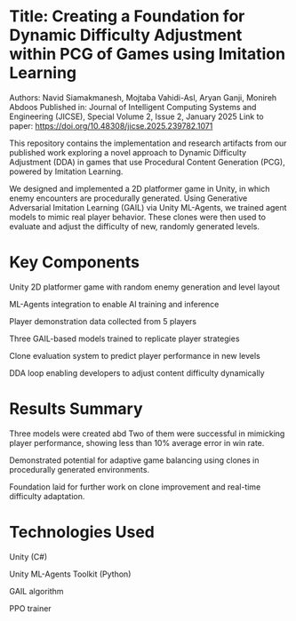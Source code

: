 # Title: Creating a Foundation for Dynamic Difficulty Adjustment within PCG of Games using Imitation Learning
Authors: Navid Siamakmanesh, Mojtaba Vahidi-Asl, Aryan Ganji, Monireh Abdoos
Published in: Journal of Intelligent Computing Systems and Engineering (JICSE), Special Volume 2, Issue 2, January 2025
Link to paper: https://doi.org/10.48308/jicse.2025.239782.1071

This repository contains the implementation and research artifacts from our published work exploring a novel approach to Dynamic Difficulty Adjustment (DDA) in games that use Procedural Content Generation (PCG), powered by Imitation Learning.

We designed and implemented a 2D platformer game in Unity, in which enemy encounters are procedurally generated. Using Generative Adversarial Imitation Learning (GAIL) via Unity ML-Agents, we trained agent models to mimic real player behavior. These clones were then used to evaluate and adjust the difficulty of new, randomly generated levels.

# Key Components

Unity 2D platformer game with random enemy generation and level layout

ML-Agents integration to enable AI training and inference

Player demonstration data collected from 5 players

Three GAIL-based models trained to replicate player strategies

Clone evaluation system to predict player performance in new levels

DDA loop enabling developers to adjust content difficulty dynamically

# Results Summary
 Three models were created abd Two of them were successful in mimicking player performance, showing less than 10% average error in win rate.

Demonstrated potential for adaptive game balancing using clones in procedurally generated environments.

Foundation laid for further work on clone improvement and real-time difficulty adaptation.

# Technologies Used
Unity (C#)

Unity ML-Agents Toolkit (Python)

GAIL algorithm

PPO trainer
